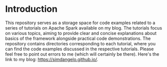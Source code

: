 # Introduction

This repository serves as a storage space for code examples related to a series of tutorials on Apache Spark available on my blog. The tutorials focus on various topics, aiming to provide clear and concise explanations about basics of the framework alongside practical code demonstrations. The repository contains directories corresponding to each tutorial, where you can find the code examples discussed in the respective tutorials. Please feel free to point out errors to me (which will certainly be there). Here's the link to my blog: https://simdangelo.github.io/.